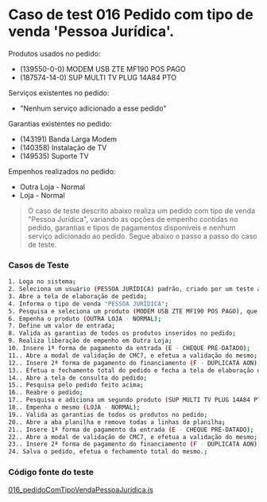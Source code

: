 # Caso de test 016 Pedido com tipo de venda 'Pessoa Jurídica'.
Produtos usados no pedido:

  - (139550-0-0) MODEM USB ZTE MF190 POS PAGO
  - (187574-14-0) SUP MULTI TV PLUG 14A84 PTO

Serviços existentes no pedido:

  - "Nenhum serviço adicionado a esse pedido"

Garantias existentes no pedido:

  - (143191) Banda Larga Modem
  - (140358) Instalação de TV
  - (149535) Suporte TV

Empenhos realizados no pedido:

  - Outra Loja - Normal
  - Loja - Normal

> O caso de teste descrito abaixo realiza um pedido com tipo de venda "Pessoa Jurídica", variando as opções de empenho contidas no pedido, garantias e tipos de pagamentos disponíveis e nenhum serviço adicionado ao pedido. Segue abaixo o passo a passo do caso de teste.

### Casos de Teste
```sh
1. Loga no sistema;
2. Seleciona um usuário (PESSOA JURÍDICA) padrão, criado por um teste automatizado;
3. Abre a tela de elaboração de pedido;
4. Informa o tipo de venda "PESSOA JURÍDICA";
5. Pesquisa e seleciona um produto (MODEM USB ZTE MF190 POS PAGO), que contém as seguintes garantias (BANDA LARGA MODEM);
6. Empenha o produto (OUTRA LOJA - NORMAL);
7. Define um valor de entrada;
8. Valida as garantias de todos os produtos inseridos no pedido;
9. Realiza liberação de empenho em Outra Loja;
10. Insere 1ª forma de pagamento da entrada (E - CHEQUE PRÉ-DATADO);
11.. Abre a modal de validação de CMC7, e efetua a validação do mesmo;
12.. Insere 2ª forma de pagamento do financiamento (F - DUPLICATA AON);
13.. Efetua o fechamento total do pedido e fecha a tela de elaboração de pedido;
14.. Abre a tela de consulta do pedido;
15.. Pesquisa pelo pedido feito acima;
16.. Reabre o pedido;
17.. Pesquisa e adiciona um segundo produto (SUP MULTI TV PLUG 14A84 PTO), contendo as seguinte garantias (INSTALAÇÃO DE TV, SUPORTE TV);
18.. Empenha o mesmo (LOJA - NORMAL);
19.. Valida as garantias de todos os produtos no pedido;
20.. Abre a aba planilha e remove todas a linhas da planilha;
21.. Insere 1ª forma de pagamento da entrada (E - CHEQUE PRÉ-DATADO);
22.. Abre a modal de validação de CMC7, e efetua a validação do mesmo;
23.. Insere 2ª forma de pagamento do financiamento (F - DUPLICATA AON);
24. Salva o pedido, efetua o fechamento total do mesmo.;
```
### Código fonte do teste
[016_pedidoComTipoVendaPessoaJuridica.js](Testes/test/novos_testes/016_pedidoComTipoVendaPessoaJuridica.js)
